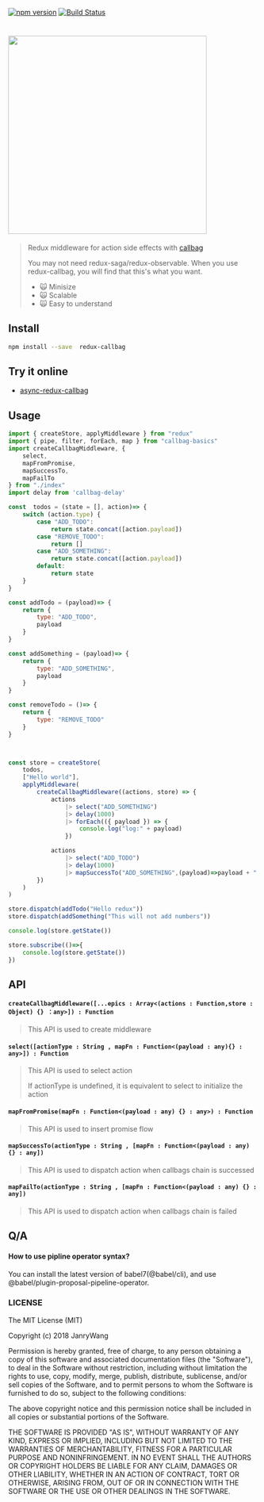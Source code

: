 [![npm version](https://badge.fury.io/js/redux-callbag.svg)](https://badge.fury.io/js/redux-callbag)
[![Build Status](https://travis-ci.org/janryWang/redux-callbag.svg)](https://travis-ci.org/janryWang/redux-callbag)

# <img src="./logo.jpg" width="400">

> Redux middleware for action side effects with [callbag](https://github.com/callbag/callbag)
>
> You may not need redux-saga/redux-observable. When you use redux-callbag, you will find that this's what you want.
>
> - 🙀 Minisize
> - 🙀 Scalable
> - 🙀 Easy to understand



## Install

```sh
npm install --save  redux-callbag
```

## Try it online

- [async-redux-callbag](https://codesandbox.io/s/x2rm1vq4mz)



## Usage

```js
import { createStore, applyMiddleware } from "redux"
import { pipe, filter, forEach, map } from "callbag-basics"
import createCallbagMiddleware, {
    select,
    mapFromPromise,
    mapSuccessTo,
    mapFailTo
} from "./index"
import delay from 'callbag-delay'

const  todos = (state = [], action)=> {
    switch (action.type) {
        case "ADD_TODO":
            return state.concat([action.payload])
        case "REMOVE_TODO":
            return []
        case "ADD_SOMETHING":
            return state.concat([action.payload])
        default:
            return state
    }
}

const addTodo = (payload)=> {
    return {
        type: "ADD_TODO",
        payload
    }
}

const addSomething = (payload)=> {
    return {
        type: "ADD_SOMETHING",
        payload
    }
}

const removeTodo = ()=> {
    return {
        type: "REMOVE_TODO"
    }
}



const store = createStore(
    todos,
    ["Hello world"],
    applyMiddleware(
        createCallbagMiddleware((actions, store) => {
            actions
                |> select("ADD_SOMETHING")
                |> delay(1000)
                |> forEach(({ payload }) => {
                    console.log("log:" + payload)
                })

            actions
                |> select("ADD_TODO")
                |> delay(1000)
                |> mapSuccessTo("ADD_SOMETHING",(payload)=>payload + "  23333333")
        })
    )
)

store.dispatch(addTodo("Hello redux"))
store.dispatch(addSomething("This will not add numbers"))

console.log(store.getState())

store.subscribe(()=>{
    console.log(store.getState())
})


```



## API



#### `createCallbagMiddleware([...epics : Array<(actions : Function,store : Object) {} ：any>]) : Function`

> This API is used to create middleware



#### `select([actionType : String , mapFn : Function<(payload : any){} : any>]) : Function`

> This API is used to select action
>
> If actionType is undefined, it is equivalent to select to initialize the action



#### `mapFromPromise(mapFn : Function<(payload : any) {} : any>) : Function `

> This API is used to insert promise flow



#### `mapSuccessTo(actionType : String , [mapFn : Function<(payload : any) {} : any])`

> This API is used to dispatch action when callbags chain is successed



#### `mapFailTo(actionType : String , [mapFn : Function<(payload : any) {} : any])`

> This API is used to dispatch action when callbags chain is failed



## Q/A



#### How to use pipline operator syntax?

You can install the latest version of babel7(@babel/cli), and use @babel/plugin-proposal-pipeline-operator.



### LICENSE

The MIT License (MIT)

Copyright (c) 2018 JanryWang

Permission is hereby granted, free of charge, to any person obtaining a copy
of this software and associated documentation files (the "Software"), to deal
in the Software without restriction, including without limitation the rights
to use, copy, modify, merge, publish, distribute, sublicense, and/or sell
copies of the Software, and to permit persons to whom the Software is
furnished to do so, subject to the following conditions:

The above copyright notice and this permission notice shall be included in all
copies or substantial portions of the Software.

THE SOFTWARE IS PROVIDED "AS IS", WITHOUT WARRANTY OF ANY KIND, EXPRESS OR
IMPLIED, INCLUDING BUT NOT LIMITED TO THE WARRANTIES OF MERCHANTABILITY,
FITNESS FOR A PARTICULAR PURPOSE AND NONINFRINGEMENT. IN NO EVENT SHALL THE
AUTHORS OR COPYRIGHT HOLDERS BE LIABLE FOR ANY CLAIM, DAMAGES OR OTHER
LIABILITY, WHETHER IN AN ACTION OF CONTRACT, TORT OR OTHERWISE, ARISING FROM,
OUT OF OR IN CONNECTION WITH THE SOFTWARE OR THE USE OR OTHER DEALINGS IN THE
SOFTWARE.

